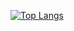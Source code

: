 [![Top Langs](https://github-readme-stats.vercel.app/api/top-langs/?username={ryoum-0930}
)](https://github.com/anuraghazra/github-readme-stats)

